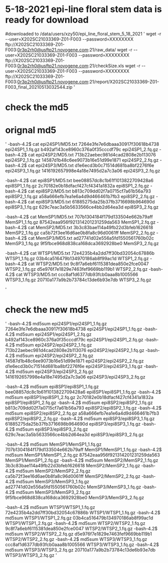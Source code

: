 # 5-18-2021 epi-line floral stem data is ready for download
#downloaded to /data/users/xzy50/epi_line_floral_stem_5_18_2021
'
wget -r --user=X202SC21033369-Z01-F003 --password=XXXXXXXX ftp://X202SC21033369-Z01-F003:0r3p2rh0@usftp21.novogene.com:21/raw_data/
wget -r --user=X202SC21033369-Z01-F003 --password=XXXXXXXX ftp://X202SC21033369-Z01-F003:0r3p2rh0@usftp21.novogene.com:21/checkSize.xls
wget -r --user=X202SC21033369-Z01-F003 --password=XXXXXXXX ftp://X202SC21033369-Z01-F003:0r3p2rh0@usftp21.novogene.com:21/report/X202SC21033369-Z01-F003_final_20210513032544.zip 
'
# check the md5
# orignal md5 
'
-bash-4.2$ cat epi24SP1/MD5.txt 
7264e3fe7e6dbaaa30917f30618b4738  epi24SP1_1.fq.gz
b492af143ce8960c376a0f35cccdf79c  epi24SP1_2.fq.gz
-bash-4.2$ cat epi24SP2/MD5.txt 
713b22aebec981d4cad2808e2b113076  epi24SP2_1.fq.gz
14587d1b48c6ee9073b16e51d99e1871  epi24SP2_2.fq.gz
-bash-4.2$ cat epi24SP3/MD5.txt 
d1e6ecd3b0c71514d681ba8bf2276f6e  epi24SP3_1.fq.gz
1416192657998e4a18e7495d2a7c3a06  epi24SP3_2.fq.gz

-bash-4.2$ cat epi8SP1/MD5.txt 
bee08857dc8c1b61f1013822709428a6  epi8SP1_1.fq.gz
2c70182e0b18dfacf427cf4341a1832a  epi8SP1_2.fq.gz
-bash-4.2$ cat epi8SP2/MD5.txt 
b813c709dd02f7a0715cf7a61b56a793  epi8SP2_1.fq.gz
a58a666efb7ea1e6a4d9d466461b7fb3  epi8SP2_2.fq.gz
-bash-4.2$ cat epi8SP3/MD5.txt 
61885275da25b37fb3716698b964690d  epi8SP3_1.fq.gz
629c7eac3a5b5633566ce4bb2d64ea3d  epi8SP3_2.fq.gz

-bash-4.2$ cat MemSP1/MD5.txt 
707b1304184f179d133504e662b79aff  MemSP1_1.fq.gz
87542eaa956f921314201231259da563  MemSP1_2.fq.gz
-bash-4.2$ cat MemSP2/MD5.txt 
3b3c83bae114a49fb22d3bfeb1626618  MemSP2_1.fq.gz
ca5b72f3ee16d6ae0b8fa8c96d0061ff  MemSP2_2.fq.gz
-bash-4.2$ cat MemSP3/MD5.txt 
ad27741d02e556a5fd1550561760b02c  MemSP3_1.fq.gz
9f5fbce968d838ca168dca3692928be0  MemSP3_2.fq.gz

-bash-4.2$ cat WTSP1/MD5.txt 
72e4235b4a2dd7ff30bd32054c67886b  WTSP1_1.fq.gz
03b4ca516479b134970186ab8f99ac1d  WTSP1_2.fq.gz
-bash-4.2$ cat WTSP2/MD5.txt 
9c8f7a6ebf6115381dea850e2fce0047  WTSP2_1.fq.gz
d5e976f7e1829e7463fef9669bb119b1  WTSP2_2.fq.gz
-bash-4.2$ cat WTSP3/MD5.txt 
ccc8af1d6377db93fcb0aaa8b1005566  WTSP3_1.fq.gz
20710a177a9b2b73784c13de6b93e7db  WTSP3_2.fq.gz

'
# check the new md5
'
-bash-4.2$ md5sum epi24SP1/epi24SP1_1.fq.gz 
7264e3fe7e6dbaaa30917f30618b4738  epi24SP1/epi24SP1_1.fq.gz
-bash-4.2$ md5sum epi24SP1/epi24SP1_2.fq.gz 
b492af143ce8960c376a0f35cccdf79c  epi24SP1/epi24SP1_2.fq.gz
-bash-4.2$ md5sum epi24SP2/epi24SP2_1.fq.gz 
713b22aebec981d4cad2808e2b113076  epi24SP2/epi24SP2_1.fq.gz
-bash-4.2$ md5sum epi24SP2/epi24SP2_2.fq.gz 
14587d1b48c6ee9073b16e51d99e1871  epi24SP2/epi24SP2_2.fq.gz
d1e6ecd3b0c71514d681ba8bf2276f6e  epi24SP3/epi24SP3_1.fq.gz
-bash-4.2$ md5sum epi24SP3/epi24SP3_2.fq.gz 
1416192657998e4a18e7495d2a7c3a06  epi24SP3/epi24SP3_2.fq.gz

-bash-4.2$ md5sum epi8SP1/epi8SP1_1.fq.gz 
bee08857dc8c1b61f1013822709428a6  epi8SP1/epi8SP1_1.fq.gz
-bash-4.2$ md5sum epi8SP1/epi8SP1_2.fq.gz 
2c70182e0b18dfacf427cf4341a1832a  epi8SP1/epi8SP1_2.fq.gz
-bash-4.2$ md5sum epi8SP2/epi8SP2_1.fq.gz 
b813c709dd02f7a0715cf7a61b56a793  epi8SP2/epi8SP2_1.fq.gz
-bash-4.2$ md5sum epi8SP2/epi8SP2_2.fq.gz 
a58a666efb7ea1e6a4d9d466461b7fb3  epi8SP2/epi8SP2_2.fq.gz
-bash-4.2$ md5sum epi8SP3/epi8SP3_1.fq.gz 
61885275da25b37fb3716698b964690d  epi8SP3/epi8SP3_1.fq.gz
-bash-4.2$ md5sum epi8SP3/epi8SP3_2.fq.gz 
629c7eac3a5b5633566ce4bb2d64ea3d  epi8SP3/epi8SP3_2.fq.gz

-bash-4.2$ md5sum MemSP1/MemSP1_1.fq.gz
707b1304184f179d133504e662b79aff  MemSP1/MemSP1_1.fq.gz
-bash-4.2$ md5sum MemSP1/MemSP1_2.fq.gz
87542eaa956f921314201231259da563  MemSP1/MemSP1_2.fq.gz
-bash-4.2$ md5sum MemSP2/MemSP2_1.fq.gz
3b3c83bae114a49fb22d3bfeb1626618  MemSP2/MemSP2_1.fq.gz
-bash-4.2$ md5sum MemSP2/MemSP2_2.fq.gz
ca5b72f3ee16d6ae0b8fa8c96d0061ff  MemSP2/MemSP2_2.fq.gz
-bash-4.2$ md5sum MemSP3/MemSP3_1.fq.gz
ad27741d02e556a5fd1550561760b02c  MemSP3/MemSP3_1.fq.gz
-bash-4.2$ md5sum MemSP3/MemSP3_2.fq.gz
9f5fbce968d838ca168dca3692928be0  MemSP3/MemSP3_2.fq.gz

-bash-4.2$ md5sum WTSP1/WTSP1_1.fq.gz
72e4235b4a2dd7ff30bd32054c67886b  WTSP1/WTSP1_1.fq.gz
-bash-4.2$ md5sum WTSP1/WTSP1_2.fq.gz
03b4ca516479b134970186ab8f99ac1d  WTSP1/WTSP1_2.fq.gz
-bash-4.2$ md5sum WTSP2/WTSP2_1.fq.gz
9c8f7a6ebf6115381dea850e2fce0047  WTSP2/WTSP2_1.fq.gz
-bash-4.2$ md5sum WTSP2/WTSP2_2.fq.gz
d5e976f7e1829e7463fef9669bb119b1  WTSP2/WTSP2_2.fq.gz
-bash-4.2$ md5sum WTSP3/WTSP3_1.fq.gz
ccc8af1d6377db93fcb0aaa8b1005566  WTSP3/WTSP3_1.fq.gz
-bash-4.2$ md5sum WTSP3/WTSP3_2.fq.gz
20710a177a9b2b73784c13de6b93e7db  WTSP3/WTSP3_2.fq.gz
'
